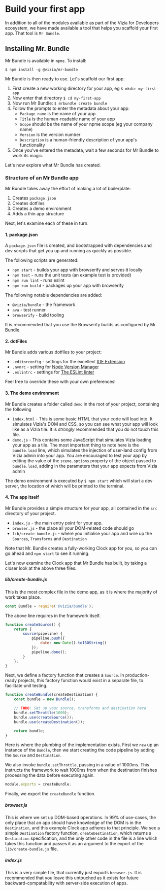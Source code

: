 # Build your first app

In addition to all of the modules available
as part of the Vizia for Developers ecosystem, we have made
available a tool that helps you scaffold your first app. That tool is
`Mr Bundle`.

## Installing Mr. Bundle

Mr Bundle is available in `npme`. To install:

`$ npm install -g @vizia/mr-bundle`

Mr Bundle is then ready to use. Let's scaffold our first app:

1. First create a new working directory for your app, eg `$ mkdir my-first-app`
2. Now enter that directory `$ cd my-first-app`
3. Now run Mr Bundle: `$ mrbundle create bundle`
4. Follow the prompts to enter the metadata about your app:
   * `Package name` is the name of your app
   * `Title` is the human-readable name of your app
   * `Scope` should be the name of your npme scope (eg your company name)
   * `Version` is the version number
   * `Description` is a human-friendly description of your app's functionality
5. Once you've entered the metadata, wait a few seconds for Mr Bundle to work its magic.

Let's now explore what Mr Bundle has created.

### Structure of an Mr Bundle app

 Mr Bundle takes away the effort of making a lot of boilerplate:

 1. Creates `package.json`
 2. Creates dotfiles
 3. Creates a demo environment
 4. Adds a thin app structure

Next, let's examine each of these in turn.

#### 1. package.json

 A `package.json` file is created, and bootstrapped with dependencies and dev
 scripts that get you up and running as quickly as possible.

 The following scripts are generated:

  * `npm start` - builds your app with browserify and serves it locally
  * `npm test` - runs the unit tests (an example test is provided)
  * `npm run lint` - runs eslint
  * `npm run build` - packages up your app with browserify


   The following notable dependencies are added:

  * `@vizia/bundle` - the framework
  * `ava` - test runner
  * `browserify` - build tooling

It is recommended that you use the Browserify builds as configured by Mr. Bundle.


#### 2. dotFiles

Mr Bundle adds various dotfiles to your project:

 * `.editorconfig` - settings for the excellent [IDE Extension](http://editorconfig.org/)
 * `.nvmrc` - setting for [Node Version Manager](https://github.com/creationix/nvm)
 * `.eslintrc` - settings for [The ESLint linter](https://eslint.org/)

Feel free to override these with your own preferences!


#### 3. The demo environment

Mr Bundle creates a folder called `demo` in the root of your project, containing the following

 * `index.html` - This is some basic HTML that your code will load into. It simulates Vizia's DOM
 and CSS, so you can see what your app will look like as a Vizia tile. It is _strongly_ recommended that
you do not touch this file.
 * `demo.js` - This contains some JavaScript that simulates Vizia loading your app as a tile. The
 most important thing to note here is the `bundle.load` line, which simulates the injection of
 user-land config from Vizia admin into your app. You are encouraged to test your app by editing
 the value of the `scene.options` property of the object passed to `bundle.load`, adding in the
 parameters that your app expects from Vizia admin

The demo environment is executed by `$ npm start` which will start a dev server, the location of which will
be printed to the terminal.

#### 4. The app itself

Mr Bundle provides a simple structure for your app, all contained in the `src` directory of your
project.

* `index.js` - the main entry point for your app.
* `browser.js` - the place all your DOM-related code should go
* `lib/create-bundle.js` - where you initialise your app and wire up the `Sources`, `Transforms` and `Destination`

Note that Mr. Bundle creates a fully-working Clock app for you, so you can go ahead and `npm start` to see it running.

Let's now examine the Clock app that Mr Bundle has built, by taking a closer look at the above three files.

##### lib/create-bundle.js

This is the most complex file in the demo app, as it is where the majority of work takes place.

```JavaScript
const Bundle = require('@vizia/bundle');
```

The above line requires in the framework itself.

```JavaScript
function createSource() {
    return {
        source(pipeline) {
            pipeline.push({
                date: new Date().toISOString()
            });
            pipeline.done();
        }
    };
}
```

Next, we define a factory function that creates a `Source`. In production-ready projects,
this factory function would exist in a separate file, to facilitate unit testing.

```JavaScript
function createBundle(createDestination) {
    const bundle = new Bundle();

    // TODO: Set up your source, transforms and destination here
    bundle.setThrottle(1000);
    bundle.use(createSource());
    bundle.use(createDestination());

    return bundle;
}
```

Here is where the plumbing of the implementation exists. First we `new` up an instance of
the `Bundle`, then we start creating the code pipeline by adding the `Source` and `Destination`.

We also invoke `bundle.setThrottle`, passing in a value of 1000ms. This instructs the framework to
wait 1000ms from when the destination finishes processing the data before executing again.

```JavaScript
module.exports = createBundle;
```

Finally, we export the `createBundle` function.


##### browser.js

This is where we set up DOM-based operations. In 99% of use-cases, the only place that an app should have knowledge
of the DOM is in the `Destination`, and this example Clock app adheres to that principle. We see a simple `Destination`
factory function, `createDestination`, which returns a `Destination` specification, and the only other code in the file
is a line which takes this function and passes it as an argument to the export of the `lib/create-bundle.js` file.

##### index.js

This is a very simple file, that currently just exports `browser.js`. It is recommended that you leave this untouched
as it exists for future backward-compatability with server-side execution of apps.
